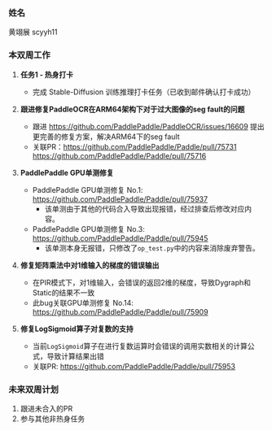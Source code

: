 ### 姓名

黄翊展 scyyh11

### 本双周工作

1. **任务1 - 热身打卡**
   - 完成 Stable-Diffusion 训练推理打卡任务（已收到邮件确认打卡成功）

2. **跟进修复PaddleOCR在ARM64架构下对于过大图像的seg fault的问题**
   - 跟进 https://github.com/PaddlePaddle/PaddleOCR/issues/16609 提出更完善的修复方案，解决ARM64下的seg fault
   - 关联PR：https://github.com/PaddlePaddle/Paddle/pull/75731 https://github.com/PaddlePaddle/Paddle/pull/75716

3. **PaddlePaddle GPU单测修复**
   - PaddlePaddle GPU单测修复 No.1: https://github.com/PaddlePaddle/Paddle/pull/75937
      - 该单测由于其他的代码合入导致出现报错，经过排查后修改对应内容。
   - PaddlePaddle GPU单测修复 No.3: https://github.com/PaddlePaddle/Paddle/pull/75945
      - 该单测本身无报错，只修改了`op_test.py`中的内容来消除废弃警告。

4. **修复矩阵乘法中对1维输入的梯度的错误输出**
   - 在PIR模式下，对1维输入，会错误的返回2维的梯度，导致Dygraph和Static的结果不一致
   - 此bug关联GPU单测修复 No.14: https://github.com/PaddlePaddle/Paddle/pull/75909

5. **修复LogSigmoid算子对复数的支持**
   - 当前`LogSigmoid`算子在进行复数运算时会错误的调用实数相关的计算公式，导致计算结果出错
   - 关联PR: https://github.com/PaddlePaddle/Paddle/pull/75953

### 未来双周计划

1. 跟进未合入的PR
2. 参与其他非热身任务
